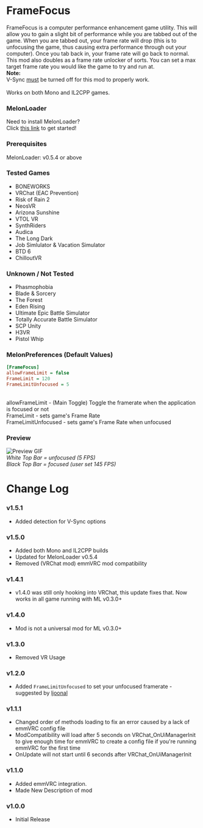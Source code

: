 # FrameFocus
FrameFocus is a computer performance enhancement game utility. This will allow you to gain a slight bit of performance while you are tabbed out of the game. When you are tabbed out, your frame rate will drop (this is to unfocusing the game, thus causing extra performance through out your computer). Once you tab back in, your frame rate will go back to normal. This mod also doubles as a frame rate unlocker of sorts. You can set a max target frame rate you would like the game to try and run at.
<br>
<b>Note:</b><br>
V-Sync <u>must</u> be turned off for this mod to properly work.<br>
<br>
Works on both Mono and IL2CPP games.

### MelonLoader
Need to install MelonLoader?<br>
Click [this link](https://melonwiki.xyz/) to get started!

### Prerequisites
MelonLoader: v0.5.4 or above

### Tested Games
- BONEWORKS
- VRChat (EAC Prevention)
- Risk of Rain 2
- NeosVR
- Arizona Sunshine
- VTOL VR
- SynthRiders
- Audica
- The Long Dark
- Job Simlulator & Vacation Simulator
- BTD 6
- ChilloutVR

### Unknown / Not Tested
- Phasmophobia
- Blade & Sorcery
- The Forest
- Eden Rising
- Ultimate Epic Battle Simulator
- Totally Accurate Battle Simulator
- SCP Unity
- H3VR
- Pistol Whip

### MelonPreferences (Default Values)
```ini
[FrameFocus]
allowFrameLimit = false
FrameLimit = 120
FrameLimitUnfocused = 5
```
<br>
allowFrameLimit - (Main Toggle) Toggle the framerate when the application is focused or not<br>
FrameLimit - sets game's Frame Rate<br>
FrameLimitUnfocused - sets game's Frame Rate when unfocused

### Preview
![Preview GIF](https://kortyboi.com/img/upload/QQscYMB2ho.gif)<br>
*White Top Bar = unfocused (5 FPS)*<br>
*Black Top Bar = focused (user set 145 FPS)*

# Change Log
### v1.5.1
* Added detection for V-Sync options

### v1.5.0
* Added both Mono and IL2CPP builds
* Updated for MelonLoader v0.5.4
* Removed (VRChat mod) emmVRC mod compatibility

### v1.4.1
* v1.4.0 was still only hooking into VRChat, this update fixes that. Now works in all game running with ML v0.3.0+

### v1.4.0
* Mod is not a universal mod for ML v0.3.0+

### v1.3.0
* Removed VR Usage

### v1.2.0
* Added `FrameLimitUnfocused` to set your unfocused framerate - suggested by [ljoonal](https://github.com/KortyBoi/FrameFocus/pull/1)

### v1.1.1
* Changed order of methods loading to fix an error caused by a lack of emmVRC config file
* ModCompatibility will load after 5 seconds on VRChat_OnUiManagerInit to give enough time for emmVRC to create a config file if you're running emmVRC for the first time
* OnUpdate will not start until 6 seconds after VRChat_OnUiManagerInit

### v1.1.0
* Added emmVRC integration.
* Made New Description of mod

### v1.0.0
* Initial Release
